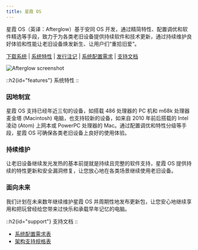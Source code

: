 ```yaml
---
title: 星霞 OS
---
```


星霞 OS（英译：Afterglow）基于安同 OS 开发，通过精简特性、配置调优和软件精选等手段，致力于为各类老旧设备提供持续软件和技术更新，通过持续维护良好体验和性能让老旧设备焕发新生、让用户们“重拾旧爱”。 

[下载系统](/download#afterglow-download) | [系统特性](/afterglow#features) | [发行注记](/afterglow/relnote) | [系统配置需求](/afterglow/requirements) | [支持文档](/afterglow#support)

![Afterglow screenshot](/afterglow/afterglow.jpg)

::h2{id="features"}
系统特性
::

### 因地制宜

星霞 OS 支持已经年近三旬的设备，如搭载 486 处理器的 PC 机和 m68k 处理器麦金塔 (Macintosh) 电脑，也支持较新的设备，如来自 2010 年前后搭载的 Intel 凌动 (Atom) 上网本或 PowerPC 处理器的 Mac。通过配置调优和特性分级等手段，星霞 OS 可确保各类老旧设备上良好的使用体验。

### 持续维护

让老旧设备继续发光发热的基本前提就是持续且完整的软件支持，星霞 OS 提供持续的特性更新和安全漏洞修复，让您放心地在各类场景继续使用老旧设备。

### 面向未来

我们计划在未来数年继续维护星霞 OS 并周期性地发布更新包，让您安心地继续享用和把玩曾经给您带来过快乐和承载早年记忆的电脑。

::h2{id="support"}
支持文档
::

- [系统配置需求表](/afterglow/requirements)
- [架构支持规格表](/afterglow/isa)